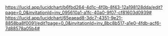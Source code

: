 https://lucid.app/lucidchart/b6fbd264-4d1c-4f0b-8f43-12a198128dda/edit?page=0_0&invitationId=inv_095610a1-a1fc-40a0-9f07-cf81603d0939#
https://lucid.app/lucidchart/65eaead8-3dc7-4351-9e21-8858ba8f0091/edit?page=0_0&invitationId=inv_8bc8b517-a1e0-4fdb-acf6-7d88578a05b4#
